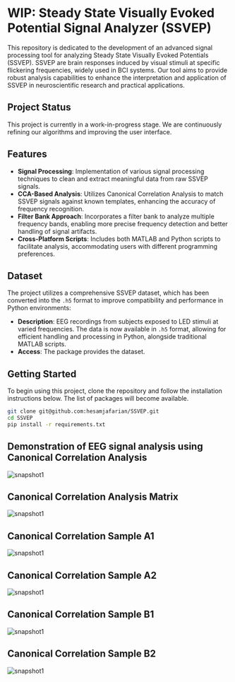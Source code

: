 # WIP: Steady State Visually Evoked Potential Signal Analyzer (SSVEP)

This repository is dedicated to the development of an advanced signal processing tool for analyzing Steady State Visually Evoked Potentials (SSVEP). SSVEP are brain responses induced by visual stimuli at specific flickering frequencies, widely used in BCI systems. Our tool aims to provide robust analysis capabilities to enhance the interpretation and application of SSVEP in neuroscientific research and practical applications.

## Project Status

This project is currently in a work-in-progress stage. We are continuously refining our algorithms and improving the user interface.

## Features

- **Signal Processing**: Implementation of various signal processing techniques to clean and extract meaningful data from raw SSVEP signals.
- **CCA-Based Analysis**: Utilizes Canonical Correlation Analysis to match SSVEP signals against known templates, enhancing the accuracy of frequency recognition.
- **Filter Bank Approach**: Incorporates a filter bank to analyze multiple frequency bands, enabling more precise frequency detection and better handling of signal artifacts.
- **Cross-Platform Scripts**: Includes both MATLAB and Python scripts to facilitate analysis, accommodating users with different programming preferences.

## Dataset

The project utilizes a comprehensive SSVEP dataset, which has been converted into the `.h5` format to improve compatibility and performance in Python environments:
- **Description**: EEG recordings from subjects exposed to LED stimuli at varied frequencies. The data is now available in `.h5` format, allowing for efficient handling and processing in Python, alongside traditional MATLAB scripts.
- **Access**: The package provides the dataset.

## Getting Started

To begin using this project, clone the repository and follow the installation instructions below. The list of packages will become available.

```bash
git clone git@github.com:hesamjafarian/SSVEP.git
cd SSVEP
pip install -r requirements.txt
```
## Demonstration of EEG signal analysis using Canonical Correlation Analysis
![snapshot1](screenshots/multi_channel_EEG_Signal_and_CCA.PNG)

## Canonical Correlation Analysis Matrix
![snapshot1](screenshots/CCA_Matrix.PNG)

## Canonical Correlation Sample A1
![snapshot1](screenshots/First_Pair_Canonical_Variable.PNG)

## Canonical Correlation Sample A2
![snapshot1](screenshots/Second_Pair_Canonical_Variable.PNG)

## Canonical Correlation Sample B1
![snapshot1](screenshots/First_Pair_Canonical_Variable_2.PNG)

## Canonical Correlation Sample B2
![snapshot1](screenshots/Second_Pair_Canonical_Variable_2.PNG)



